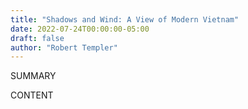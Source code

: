 ```yaml
---
title: "Shadows and Wind: A View of Modern Vietnam"
date: 2022-07-24T00:00:00-05:00
draft: false
author: "Robert Templer"
---
```


SUMMARY

<!--more-->

CONTENT